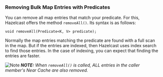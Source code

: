 

### Removing Bulk Map Entries with Predicates

You can remove all map entries that match your predicate. For this, Hazelcast offers the method `removeAll()`. Its syntax is as follows:

```
void removeAll(Predicate<K, V> predicate);
```

Normally the map entries matching the predicate are found with a full scan in the map. But if the entries are indexed, then Hazelcast uses index search to find those entries. In the case of indexing, you can expect that finding the entries are faster.


![Note](images/NoteSmall.jpg) ***NOTE:*** *When `removeAll()` is called, ALL entries in the caller member's Near Cache are also removed.*

